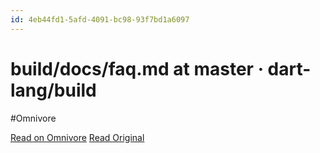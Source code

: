 ```yaml
---
id: 4eb44fd1-5afd-4091-bc98-93f7bd1a6097
---
```


# build/docs/faq.md at master · dart-lang/build
#Omnivore

[Read on Omnivore](https://omnivore.app/me/build-docs-faq-md-dart-lang-build-18f5cc79884)
[Read Original](https://github.com/dart-lang/build/blob/master/docs/faq.md)


